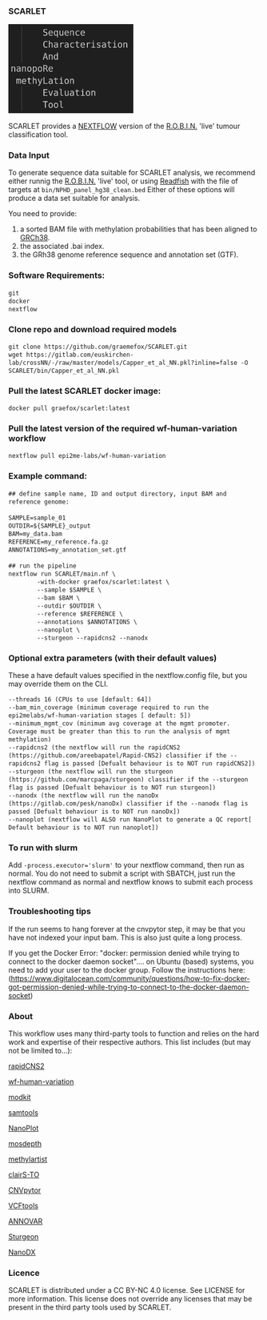 ### SCARLET 
<img src="images/scarlet.png" alt="drawing" width="250"/>
<br>

SCARLET provides a [NEXTFLOW](https://www.nextflow.io) version of the [R.O.B.I.N.](https://github.com/looselab/robin) 'live' tumour classification tool.

### Data Input
To generate sequence data suitable for SCARLET analysis, we recommend either runnig the [R.O.B.I.N.](https://github.com/looselab/robin) 'live' tool, or using [Readfish](https://github.com/LooseLab/readfish) with the file of targets at ```bin/NPHD_panel_hg38_clean.bed``` Either of these options will produce a data set suitable for analysis.

You need to provide:
1) a sorted BAM file with methylation probabilities that has been aligned to [GRCh38](https://www.ncbi.nlm.nih.gov/datasets/genome/GCF_000001405.26/).
2) the associated .bai index.
3) the GRh38 genome reference sequence and annotation set (GTF).

### Software Requirements:
```
git
docker
nextflow
```

### Clone repo and download required models
```
git clone https://github.com/graemefox/SCARLET.git
wget https://gitlab.com/euskirchen-lab/crossNN/-/raw/master/models/Capper_et_al_NN.pkl?inline=false -O SCARLET/bin/Capper_et_al_NN.pkl
```

### Pull the latest SCARLET docker image:
```
docker pull graefox/scarlet:latest
```

### Pull the latest version of the required wf-human-variation workflow
```
nextflow pull epi2me-labs/wf-human-variation
```

### Example command:
```
## define sample name, ID and output directory, input BAM and reference genome:

SAMPLE=sample_01
OUTDIR=${SAMPLE}_output
BAM=my_data.bam
REFERENCE=my_reference.fa.gz
ANNOTATIONS=my_annotation_set.gtf

## run the pipeline
nextflow run SCARLET/main.nf \
        -with-docker graefox/scarlet:latest \
        --sample $SAMPLE \
        --bam $BAM \
        --outdir $OUTDIR \
        --reference $REFERENCE \
        --annotations $ANNOTATIONS \
        --nanoplot \
        --sturgeon --rapidcns2 --nanodx
```

### Optional extra parameters (with their default values)
These a have default values specified in the nextflow.config file, but you may override them on the CLI.
```
--threads 16 (CPUs to use [default: 64]) 
--bam_min_coverage (minimum coverage required to run the epi2melabs/wf-human-variation stages [ default: 5]) 
--minimum_mgmt_cov (minimum avg coverage at the mgmt promoter. Coverage must be greater than this to run the analysis of mgmt methylation)
--rapidcns2 (the nextflow will run the rapidCNS2 (https://github.com/areebapatel/Rapid-CNS2) classifier if the --rapidcns2 flag is passed [Defualt behaviour is to NOT run rapidCNS2])
--sturgeon (the nextflow will run the sturgeon (https://github.com/marcpaga/sturgeon) classifier if the --sturgeon flag is passed [Defualt behaviour is to NOT run sturgeon])
--nanodx (the nextflow will run the nanoDx (https://gitlab.com/pesk/nanoDx) classifier if the --nanodx flag is passed [Defualt behaviour is to NOT run nanoDx])
--nanoplot (nextflow will ALSO run NanoPlot to generate a QC report[ Default behaviour is to NOT run nanoplot])

```

### To run with slurm
Add `-process.executor='slurm'` to your nextflow command, then run as normal. You do not need to submit a script with SBATCH, just run the nextflow command as normal and nextflow knows
to submit each process into SLURM.

### Troubleshooting tips
If the run seems to hang forever at the cnvpytor step, it may be that you have not indexed your input bam. This is also just quite a long process.

If you get the Docker Error: "docker: permission denied while trying to connect to the docker daemon socket".... on Ubuntu (based) systems, you need to add your user to the docker group. 
Follow the instructions here: (https://www.digitalocean.com/community/questions/how-to-fix-docker-got-permission-denied-while-trying-to-connect-to-the-docker-daemon-socket)

### About
This workflow uses many third-party tools to function and relies on the hard work and expertise of their respective authors. 
This list includes (but may not be limited to...):

[rapidCNS2](https://github.com/areebapatel/Rapid-CNS2)

[wf-human-variation](https://github.com/epi2me-labs/wf-human-variation)

[modkit](https://github.com/nanoporetech/modkit)

[samtools](https://github.com/samtools/samtools)

[NanoPlot](https://github.com/wdecoster/NanoPlot)

[mosdepth](https://github.com/brentp/mosdepth)

[methylartist](https://github.com/adamewing/methylartist)

[clairS-TO](https://github.com/HKU-BAL/ClairS-TO)

[CNVpytor](https://github.com/abyzovlab/CNVpytor)

[VCFtools](https://vcftools.github.io/)

[ANNOVAR](https://annovar.openbioinformatics.org/en/latest/)

[Sturgeon](https://github.com/marcpaga/sturgeon)

[NanoDX](https://gitlab.com/pesk/nanoDx)

### Licence
SCARLET is distributed under a CC BY-NC 4.0 license. See LICENSE for more information. This license does not override any licenses that may be present in the third party tools used by SCARLET.
